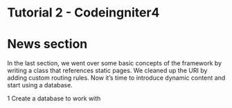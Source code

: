 # Tutorial 2 - Codeingniter4

# News section

In the last section, we went over some basic concepts of the framework by writing a class that references static pages. We cleaned up the URI by adding custom routing rules. Now it’s time to introduce dynamic content and start using a database.

1 Create a database to work with